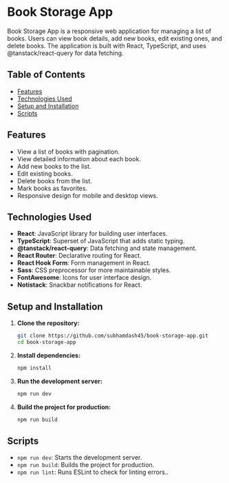 # Book Storage App

Book Storage App is a responsive web application for managing a list of books. Users can view book details, add new books, edit existing ones, and delete books. The application is built with React, TypeScript, and uses @tanstack/react-query for data fetching.

## Table of Contents

- [Features](#features)
- [Technologies Used](#technologies-used)
- [Setup and Installation](#setup-and-installation)
- [Scripts](#scripts)

## Features

- View a list of books with pagination.
- View detailed information about each book.
- Add new books to the list.
- Edit existing books.
- Delete books from the list.
- Mark books as favorites.
- Responsive design for mobile and desktop views.

## Technologies Used

- **React**: JavaScript library for building user interfaces.
- **TypeScript**: Superset of JavaScript that adds static typing.
- **@tanstack/react-query**: Data fetching and state management.
- **React Router**: Declarative routing for React.
- **React Hook Form**: Form management in React.
- **Sass**: CSS preprocessor for more maintainable styles.
- **FontAwesome**: Icons for user interface design.
- **Notistack**: Snackbar notifications for React.

## Setup and Installation

1. **Clone the repository:**
    ```bash
    git clone https://github.com/subhamdash45/book-storage-app.git
    cd book-storage-app
    ```

2. **Install dependencies:**
    ```bash
    npm install
    ```

3. **Run the development server:**
    ```bash
    npm run dev
    ```

4. **Build the project for production:**
    ```bash
    npm run build
    ```

## Scripts

- `npm run dev`: Starts the development server.
- `npm run build`: Builds the project for production.
- `npm run lint`: Runs ESLint to check for linting errors..


